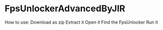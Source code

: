 # FpsUnlockerAdvancedByJIR
How to use:
Download as zip
Extract it
Open it
Find the FpsUnlocker
Run it
